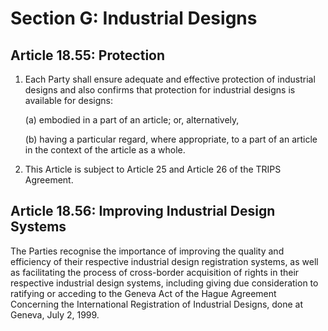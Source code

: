 # Section G: Industrial Designs

## Article 18.55: Protection

1. Each Party shall ensure adequate and effective protection of industrial designs and also confirms that protection for industrial designs is available for designs:
 
    (a) embodied in a part of an article; or, alternatively,

    (b) having a particular regard, where appropriate, to a part of an article in the context of the article as a whole.
    
2. This Article is subject to Article 25 and Article 26 of the TRIPS Agreement.

## Article 18.56: Improving Industrial Design Systems
The Parties recognise the importance of improving the quality and efficiency
of their respective industrial design registration systems, as well as facilitating the
process of cross-border acquisition of rights in their respective industrial design
systems, including giving due consideration to ratifying or acceding to the Geneva Act
of the Hague Agreement Concerning the International Registration of Industrial
Designs, done at Geneva, July 2, 1999.



